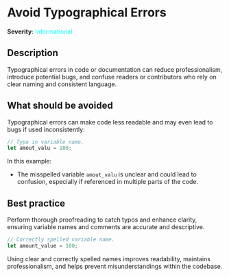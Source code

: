 # Avoid Typographical Errors

**Severity**: <span style="color:cyan;">Informational</span>

## Description

Typographical errors in code or documentation can reduce professionalism, introduce potential bugs, and confuse readers or contributors who rely on clear naming and consistent language.

## What should be avoided

Typographical errors can make code less readable and may even lead to bugs if used inconsistently:

```rust
// Typo in variable name.
let amout_valu = 100;
```

In this example:

- The misspelled variable `amout_valu` is unclear and could lead to confusion, especially if referenced in multiple parts of the code.

## Best practice

Perform thorough proofreading to catch typos and enhance clarity, ensuring variable names and comments are accurate and descriptive.

```rust
// Correctly spelled variable name.
let amount_value = 100;
```

Using clear and correctly spelled names improves readability, maintains professionalism, and helps prevent
misunderstandings within the codebase.
